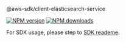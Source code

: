 @aws-sdk/client-elasticsearch-service

[![NPM version](https://img.shields.io/npm/v/@aws-sdk/client-elasticsearch-service/preview.svg)](https://www.npmjs.com/package/@aws-sdk/client-elasticsearch-service)
[![NPM downloads](https://img.shields.io/npm/dm/@aws-sdk/client-elasticsearch-service.svg)](https://www.npmjs.com/package/@aws-sdk/client-elasticsearch-service)

For SDK usage, please step to [SDK reademe](https://github.com/aws/aws-sdk-js-v3).
